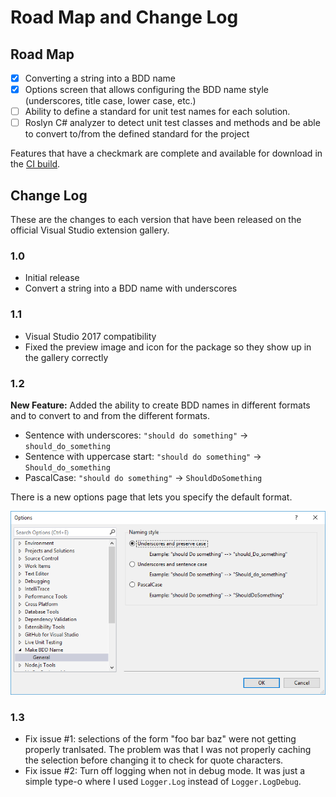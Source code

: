 ﻿# Road Map and Change Log

## Road Map

- [x] Converting a string into a BDD name
- [x] Options screen that allows configuring the BDD name style (underscores,
      title case, lower case, etc.)
- [ ] Ability to define a standard for unit test names for each solution.
- [ ] Roslyn C# analyzer to detect unit test classes and methods and be able to convert to/from the
      defined standard for the project

Features that have a checkmark are complete and available for download in the
[CI build](http://vsixgallery.com/extension/3ad8ab11-a54c-4f40-8926-d25d05ac7ec6/).

## Change Log

These are the changes to each version that have been released on the official
Visual Studio extension gallery.

### 1.0

- Initial release
- Convert a string into a BDD name with underscores

### 1.1

- Visual Studio 2017 compatibility
- Fixed the preview image and icon for the package so they show up in the gallery correctly

### 1.2

**New Feature:** Added the ability to create BDD names in different formats and to convert to and from
the different formats.

- Sentence with underscores: `"should do something"` -> `should_do_something`
- Sentence with uppercase start: `"should do something"` -> `Should_do_something`
- PascalCase: `"should do something"` -> `ShouldDoSomething`

There is a new options page that lets you specify the default format.

![Options Page](art/options.png)

### 1.3

- Fix issue #1: selections of the form "foo bar baz" were not getting properly tranlsated. The
  problem was that I was not properly caching the selection before changing it to check for quote
  characters.
- Fix issue #2: Turn off logging when not in debug mode. It was just a simple type-o where I used
  `Logger.Log` instead of `Logger.LogDebug`.
